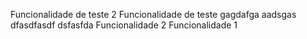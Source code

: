 Funcionalidade de teste 2
Funcionalidade de teste gagdafga aadsgas dfasdfasdf dsfasfda
Funcionalidade 2
Funcionalidade 1
